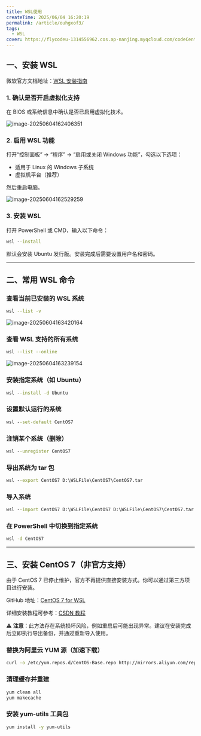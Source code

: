 ```yaml
---
title: WSL使用
createTime: 2025/06/04 16:20:19
permalink: /article/ouhgxof3/
tags:
  - WSL
cover: https://flycodeu-1314556962.cos.ap-nanjing.myqcloud.com/codeCenterImg/%E5%BE%AE%E4%BF%A1%E5%9B%BE%E7%89%87_20250606090922.jpg
---
```


## 一、安装 WSL

微软官方文档地址：[WSL 安装指南](https://learn.microsoft.com/zh-cn/windows/wsl/install)

### 1. 确认是否开启虚拟化支持

在 BIOS 或系统信息中确认是否已启用虚拟化技术。

![image-20250604162406351](https://flycodeu-1314556962.cos.ap-nanjing.myqcloud.com/codeCenterImg/image-20250604162406351.png)

### 2. 启用 WSL 功能

打开“控制面板” → “程序” → “启用或关闭 Windows 功能”，勾选以下选项：

- 适用于 Linux 的 Windows 子系统
- 虚拟机平台（推荐）

然后重启电脑。



![image-20250604162529259](https://flycodeu-1314556962.cos.ap-nanjing.myqcloud.com/codeCenterImg/image-20250604162529259.png)



### 3. 安装 WSL

打开 PowerShell 或 CMD，输入以下命令：

```cmd
wsl --install
```

默认会安装 Ubuntu 发行版。安装完成后需要设置用户名和密码。

------

## 二、常用 WSL 命令

### 查看当前已安装的 WSL 系统

```bash
wsl --list -v
```

![image-20250604163420164](https://flycodeu-1314556962.cos.ap-nanjing.myqcloud.com/codeCenterImg/image-20250604163420164.png)

### 查看 WSL 支持的所有系统

```bash
wsl --list --online
```

![image-20250604163239154](https://flycodeu-1314556962.cos.ap-nanjing.myqcloud.com/codeCenterImg/image-20250604163239154.png)

### 安装指定系统（如 Ubuntu）

```cmd
wsl --install -d Ubuntu
```

### 设置默认运行的系统

```cmd
wsl --set-default CentOS7
```

### 注销某个系统（删除）

```cmd
wsl --unregister CentOS7
```

### 导出系统为 tar 包

```cmd
wsl --export CentOS7 D:\WSLFile\CentOS7\CentOS7.tar
```

### 导入系统

```cmd
wsl --import CentOS7 D:\WSLFile\CentOS7 D:\WSLFile\CentOS7\CentOS7.tar --version 2
```

### 在 PowerShell 中切换到指定系统

```cmd
wsl -d CentOS7
```

------

## 三、安装 CentOS 7（非官方支持）

由于 CentOS 7 已停止维护，官方不再提供直接安装方式。你可以通过第三方项目进行安装。

GitHub 地址：[CentOS 7 for WSL](https://github.com/mishamosher/CentOS-WSL/releases/tag/7.9-2211)

详细安装教程可参考：[CSDN 教程](https://blog.csdn.net/qq_72363261/article/details/145737342)

⚠️ **注意**：此方法存在系统损坏风险，例如重启后可能出现异常。建议在安装完成后立即执行导出备份，并通过重新导入使用。

### 替换为阿里云 YUM 源（加速下载）

```bash
curl -o /etc/yum.repos.d/CentOS-Base.repo http://mirrors.aliyun.com/repo/Centos-7.repo
```

### 清理缓存并重建

```bash
yum clean all
yum makecache
```

### 安装 yum-utils 工具包

```bash
yum install -y yum-utils
```

